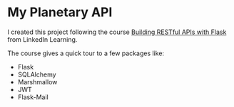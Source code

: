 # My Planetary API

I created this project following the course [Building RESTful APIs with Flask](https://www.linkedin.com/learning/building-restful-apis-with-flask) from LinkedIn Learning.

The course gives a quick tour to a few packages like:

- Flask
- SQLAlchemy
- Marshmallow
- JWT
- Flask-Mail
